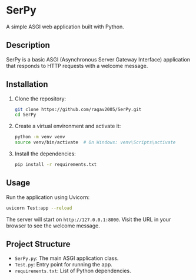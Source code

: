 # SerPy

A simple ASGI web application built with Python.

## Description

SerPy is a basic ASGI (Asynchronous Server Gateway Interface) application that responds to HTTP requests with a welcome message.

## Installation

1. Clone the repository:

   ```bash
   git clone https://github.com/ragav2005/SerPy.git
   cd SerPy
   ```

2. Create a virtual environment and activate it:

   ```bash
   python -m venv venv
   source venv/bin/activate  # On Windows: venv\Scripts\activate
   ```

3. Install the dependencies:

   ```bash
   pip install -r requirements.txt
   ```

## Usage

Run the application using Uvicorn:

```bash
uvicorn Test:app --reload
```

The server will start on `http://127.0.0.1:8000`. Visit the URL in your browser to see the welcome message.

## Project Structure

- `SerPy.py`: The main ASGI application class.
- `Test.py`: Entry point for running the app.
- `requirements.txt`: List of Python dependencies.

